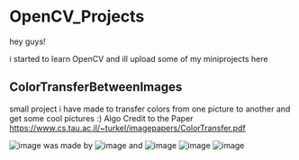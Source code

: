# OpenCV_Projects
hey guys! 

i started to learn OpenCV and ill upload some of my miniprojects here 


## ColorTransferBetweenImages
small project i have made to transfer colors from one picture to another and get some cool pictures :)
Algo Credit to the Paper https://www.cs.tau.ac.il/~turkel/imagepapers/ColorTransfer.pdf

![image](https://i.imgur.com/YYjPCpM.jpg) was made by ![image](https://i.imgur.com/YDLL8Q9.jpg) and ![image](https://i.imgur.com/XEazDfX.jpg)
![image](https://i.imgur.com/wRN2XNs.jpg)
![image](https://i.imgur.com/kddOVW2.jpg)
